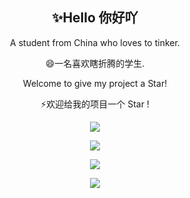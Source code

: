 <p align="center">
 <h2 align="center">✨Hello 你好吖</h2>
 <p align="center">A student from China who loves to tinker.</p>
 <p align="center">😄一名喜欢瞎折腾的学生.</p>
 <p align="center">Welcome to give my project a Star!</p>
 <p align="center">⚡欢迎给我的项目一个 Star !</p>
</p>
<p align="center">
 <img src="https://skillicons.dev/icons?i=cs,cpp,dotnet,java,vue,rider,idea,visualstudio,pr,ps,unreal"/>
</p>


<p align
="center">
  <a href="https://github-readme-stats.vercel.app/api?username=zhi-feng2008&show_icons=true&count_private=true&theme=tokyonight">
    <img align="center" src="https://github-readme-stats.vercel.app/api?username=zhi-feng2008&show_icons=true&count_private=true&theme=tokyonight" />
  </a>
</p>
<p align="center">
  <a href="https://github-readme-streak-stats.herokuapp.com/?user=zhi-feng2008&layout=compact&hide_border=true&langs_count=10&theme=tokyonight&count_private=true">
    <img align="center" src="https://github-readme-streak-stats.herokuapp.com/?user=zhi-feng2008&layout=compact&hide_border=true&langs_count=10&theme=tokyonight&count_private=true" />
  </a>
</p>
<p align="center">
  <a href="https://github-readme-stats.vercel.app/api/top-langs/?username=zhi-feng2008&layout=compact&hide_border=true&langs_count=10&theme=tokyonight&count_private=true">
    <img align="center" src="https://github-readme-stats.vercel.app/api/top-langs/?username=zhi-feng2008&layout=compact&hide_border=true&langs_count=10&theme=tokyonight&count_private=true" />
  </a>
</p>


<!--
**zhi-feng2008/zhi-feng2008** is a ✨ _special_ ✨ repository because its `README.md` (this file) appears on your GitHub profile.

Here are some ideas to get you started:

- 🔭 I’m currently working on ...
- 🌱 I’m currently learning ...
- 👯 I’m looking to collaborate on ...
- 🤔 I’m looking for help with ...
- 💬 Ask me about ...
- 📫 How to reach me: ...
- 😄 Pronouns: ...
- ⚡ Fun fact: ...
-->
